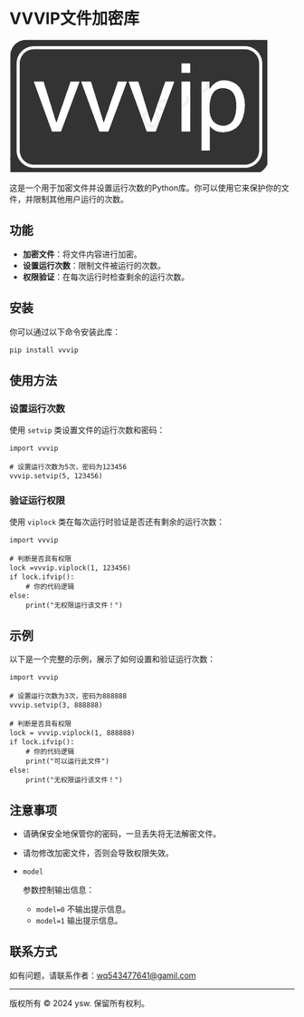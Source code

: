 # VVVIP文件加密库

![image-20240612112051460](image-20240612112051460.png)

这是一个用于加密文件并设置运行次数的Python库。你可以使用它来保护你的文件，并限制其他用户运行的次数。

## 功能

- **加密文件**：将文件内容进行加密。
- **设置运行次数**：限制文件被运行的次数。
- **权限验证**：在每次运行时检查剩余的运行次数。

## 安装

你可以通过以下命令安装此库：

```bash
pip install vvvip
```

## 使用方法

### 设置运行次数

使用 `setvip` 类设置文件的运行次数和密码：

```
import vvvip

# 设置运行次数为5次，密码为123456
vvvip.setvip(5, 123456)
```

### 验证运行权限

使用 `viplock` 类在每次运行时验证是否还有剩余的运行次数：

```
import vvvip

# 判断是否具有权限
lock =vvvip.viplock(1, 123456)
if lock.ifvip():
    # 你的代码逻辑
else:
    print("无权限运行该文件！")
```

## 示例

以下是一个完整的示例，展示了如何设置和验证运行次数：

```
import vvvip

# 设置运行次数为3次，密码为888888
vvvip.setvip(3, 888888)

# 判断是否具有权限
lock = vvvip.viplock(1, 888888)
if lock.ifvip():
    # 你的代码逻辑
    print("可以运行此文件")
else:
    print("无权限运行该文件！")
```

## 注意事项

- 请确保安全地保管你的密码，一旦丢失将无法解密文件。

- 请勿修改加密文件，否则会导致权限失效。

- ```
  model
  ```

   

  参数控制输出信息：

  - `model=0` 不输出提示信息。
  - `model=1` 输出提示信息。

## 联系方式

如有问题，请联系作者：wq543477641@gamil.com

------

版权所有 © 2024 ysw. 保留所有权利。
